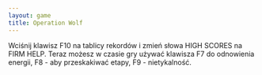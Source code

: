 ```yaml
---
layout: game
title: Operation Wolf
---
```


Wciśnij klawisz F10 na tablicy rekordów i zmień słowa HIGH 
SCORES
na FIRM HELP. Teraz możesz w czasie gry używać klawisza F7 do 
odnowienia energii, F8 - aby przeskakiwać etapy, F9 - nietykalność.
